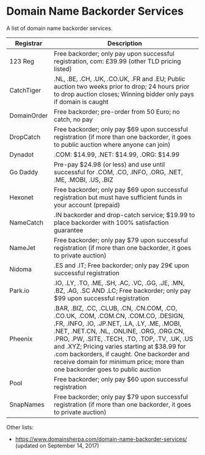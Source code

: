 # Domain Name Backorder Services

A list of domain name backorder services.

| Registrar  | Description                                                                                                               |
|------------|---------------------------------------------------------------------------------------------------------------------------|
| 123 Reg    | Free backorder; only pay upon successful registration, com: £39.99 (other TLD pricing listed)                             |
| CatchTiger | .NL, .BE, .CH, .UK, .CO.UK, .FR and .EU; Public auction two weeks prior to drop; 24 hours prior to drop auction closes; Winning bidder only pays if domain is caught |
| DomainOrder| Free backorder; pre-order from 50 Euro; no catch, no pay                                                                  |
| DropCatch  | Free backorder; only pay $69 upon successful registration (if more than one backorder, it goes to public auction where anyone can join) |
| Dynadot    | .COM: $14.99, .NET: $14.99, .ORG: $14.99                                                                                 |
| Go Daddy   | Pre-pay $24.98 (or less) and use until successful for .COM, .CO, .INFO, .ORG, .NET, .ME, .MOBI, .US, .BIZ                 |
| Hexonet    | Free backorder; only pay $69 upon successful registration but must have sufficient funds in your account (prepaid)       |
| NameCatch  | .IN backorder and drop-catch service; $19.99 to place backorder with 100% satisfaction guarantee                       |
| NameJet    | Free backorder; only pay $79 upon successful registration (if more than one backorder, it goes to private auction)      |
| Nidoma     | .ES and .IT; Free backorder; only pay 29€ upon successful registration                                                   |
| Park.io    | .IO, .LY, .TO, .ME, .SH, .AC, .VC, .GG, .JE, .MN, .BZ, .AG, .SC AND .LC; Free backorder; only pay $99 upon successful registration |
| Pheenix    | .BAR, .BIZ, .CC, .CLUB, .CN, .CN.COM, .CO, .CO.UK, .COM, .COM.CN, .COM.CO, .DESIGN, .FR, .INFO, .IO, .JP.NET, .LA, .LY, .ME, .MOBI, .NET, .NET.CN, .NL, .ONLINE, .ORG, .ORG.CN, .PRO, .PW, .SITE, .TECH, .TO, .TOP, .TV, .UK, .US and .XYZ; Pricing varies starting at $38.99 for .com backorders, if caught. One backorder and receive domain for minimum price; more than one backorder goes to public auction |
| Pool       | Free backorder; only pay $60 upon successful registration                                                                |
| SnapNames  | Free backorder; only pay $79 upon successful registration (if more than one backorder, it goes to private auction)      |


Other lists:
- https://www.domainsherpa.com/domain-name-backorder-services/ (updated on September 14, 2017)
